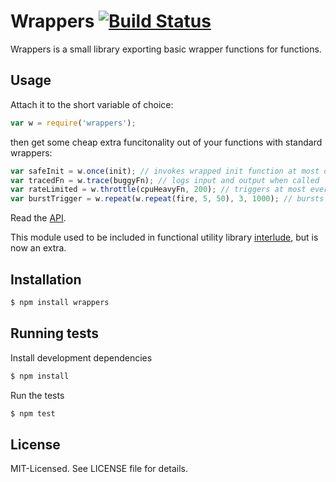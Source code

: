 # Wrappers [![Build Status](https://secure.travis-ci.org/clux/wrappers.png)](http://travis-ci.org/clux/wrappers)

Wrappers is a small library exporting basic wrapper functions for functions.

## Usage
Attach it to the short variable of choice:

````javascript
var w = require('wrappers');
````

then get some cheap extra funcitonality out of your functions with standard wrappers:

```javascript
var safeInit = w.once(init); // invokes wrapped init function at most once
var tracedFn = w.trace(buggyFn); // logs input and output when called
var rateLimited = w.throttle(cpuHeavyFn, 200); // triggers at most every 200ms
var burstTrigger = w.repeat(w.repeat(fire, 5, 50), 3, 1000); // bursts of 5 every second 3 times
````

Read the [API](https://github.com/clux/wrappers/blob/master/api.md).

This module used to be included in functional utility library [interlude](https://github.com/clux/interlude), but is now an extra.

## Installation

````bash
$ npm install wrappers
````

## Running tests
Install development dependencies

````bash
$ npm install
````

Run the tests

````bash
$ npm test
````

## License
MIT-Licensed. See LICENSE file for details.

